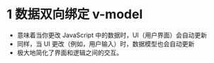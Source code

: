 # 1 数据双向绑定 v-model
- 意味着当你更改 JavaScript 中的数据时，UI（用户界面）会自动更新
- 同样，当 UI 更改（例如，用户输入）时，数据模型也会自动更新
- 极大地简化了界面和逻辑之间的交互。